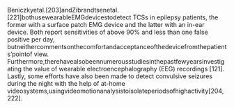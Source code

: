 Beniczkyetal.[203]andZibrandtsenetal.[221]bothusewearableEMGdevicestodetect
TCSs in epilepsy patients, the former with a surface patch EMG device and the latter with an
in-ear device. Both report sensitivities of above 90% and less than one false positive per day,
butneithercommentsonthecomfortandacceptanceofthedevicefromthepatients’pointof
view. Furthermore,therehavealsobeennumerousstudiesinthepastfewyearsinvestigating
the value of wearable electroencephalography (EEG) recordings [121]. Lastly, some efforts
have also been made to detect convulsive seizures during the night with the help of at-home
videosystems,usingvideomotionanalysistoisolateperiodsofhighactivity[204,222].